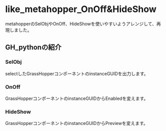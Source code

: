 # like_metahopper_OnOff&HideShow
metahopperのSelObjやOnOff、HideShowを使いやすいようアレンジして、再現しました。
## GH_pythonの紹介
### SelObj
selectしたGrassHopperコンポーネントのinstanceGUIDを出力します。
### OnOff
GrassHopperコンポーネントのinstanceGUIDからEnabledを変えます。
### HideShow
GrassHopperコンポーネントのinstanceGUIDからPreviewを変えます。

